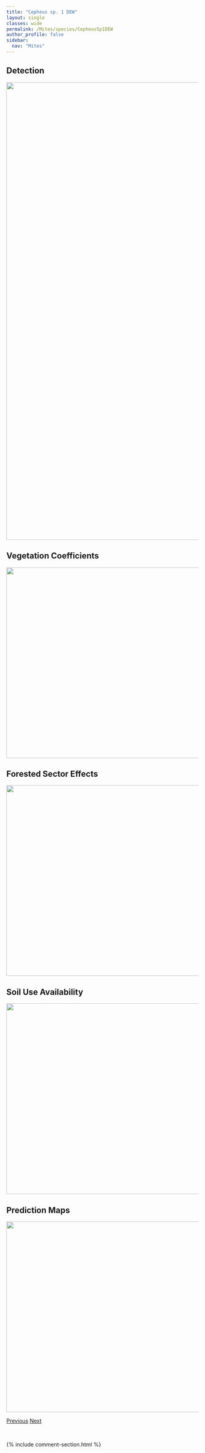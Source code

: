 ```yaml
---
title: "Cepheus sp. 1 DEW"
layout: single
classes: wide
permalink: /Mites/species/CepheusSp1DEW
author_profile: false
sidebar:
  nav: "Mites"
---
```


<h2>Detection</h2>

<a href="https://drive.google.com/uc?export=view&id=1o2Nhp-mrIbhBMTXcaE7q9W3Wk8GaicSp">
<img src="https://drive.google.com/uc?export=view&id=1o2Nhp-mrIbhBMTXcaE7q9W3Wk8GaicSp" height = "1200" width = "800">
</a>


<h2>Vegetation Coefficients</h2>

<a href="https://drive.google.com/uc?export=view&id=1XQtnVphXnfRIpdkcA2j_10GZCdA79i2f">
<img src="https://drive.google.com/uc?export=view&id=1XQtnVphXnfRIpdkcA2j_10GZCdA79i2f" height = "500" width = "1000">
</a>


<h2>Forested Sector Effects</h2>

<a href="https://drive.google.com/uc?export=view&id=187LJN6gh81zmlm6CpEinwIabLAmS5DrL">
<img src="https://drive.google.com/uc?export=view&id=187LJN6gh81zmlm6CpEinwIabLAmS5DrL" height = "500" width = "1000">
</a>


<h2>Soil Use Availability</h2>

<a href="https://drive.google.com/uc?export=view&id=1dhOIqejoiMbA0RB9ZzeLArd9-GOTY-8t">
<img src="https://drive.google.com/uc?export=view&id=1dhOIqejoiMbA0RB9ZzeLArd9-GOTY-8t" height = "500" width = "1000">
</a>


<h2>Prediction Maps</h2>

<a href="https://drive.google.com/uc?export=view&id=1pjstk4gBA9alqbTl7DVTZVsjgjuc-GEf">
<img src="https://drive.google.com/uc?export=view&id=1pjstk4gBA9alqbTl7DVTZVsjgjuc-GEf" height = "500" width = "1000">
</a>


<a href="/DevelopmentWebsite/Mites/species/CarabodesWonalancetanus" class="pagination--pager" title="Carabodes wonalancetanus">Previous</a> <a href="/DevelopmentWebsite/Mites/species/CepheusSp2DEW" class="pagination--pager" title="Cepheus sp. 2 DEW">Next</a>

<p>&nbsp;</p>

{% include comment-section.html %}
